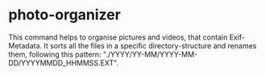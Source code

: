 # photo-organizer

This command helps to organise pictures and videos, that contain Exif-Metadata. It sorts all the files in a specific directory-structure and renames them, following this pattern: "./YYYY/YY-MM/YYYY-MM-DD/YYYYMMDD_HHMMSS.EXT".
